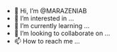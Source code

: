 - 👋 Hi, I’m @MARAZENIAB
- 👀 I’m interested in ...
- 🌱 I’m currently learning ...
- 💞️ I’m looking to collaborate on ...
- 📫 How to reach me ...

<!---
MARAZENIAB/MARAZENIAB is a ✨ special ✨ repository because its `README.md` (this file) appears on your GitHub profile.
You can click the Preview link to take a look at your changes.
--->
